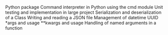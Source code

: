 Python package
Command interpreter in Python using the cmd module
Unit testing and implementation in large project
Serialization and deserialization of a Class
Writing and reading a JSON file
Management of datetime
UUID
*args and usage
**kwargs and usage
Handling of named arguments in a function
